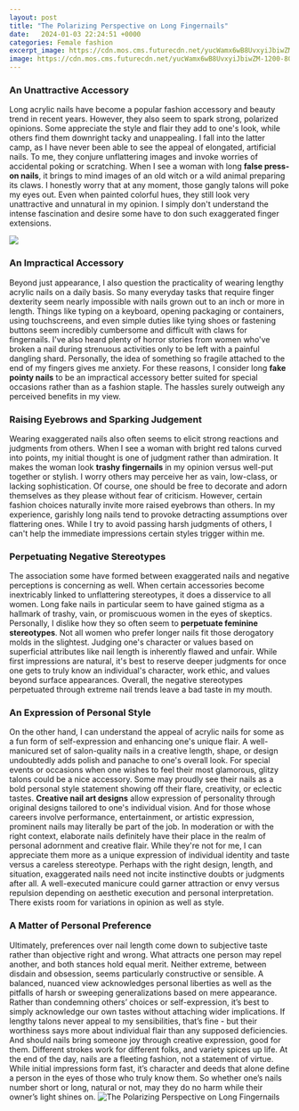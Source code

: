 ```yaml
---
layout: post
title: "The Polarizing Perspective on Long Fingernails"
date:   2024-01-03 22:24:51 +0000
categories: Female fashion
excerpt_image: https://cdn.mos.cms.futurecdn.net/yucWamx6wB8UvxyiJbiwZM-1200-80.jpg
image: https://cdn.mos.cms.futurecdn.net/yucWamx6wB8UvxyiJbiwZM-1200-80.jpg
---
```


### An Unattractive Accessory
Long acrylic nails have become a popular fashion accessory and beauty trend in recent years. However, they also seem to spark strong, polarized opinions. Some appreciate the style and flair they add to one's look, while others find them downright tacky and unappealing. I fall into the latter camp, as I have never been able to see the appeal of elongated, artificial nails. 
To me, they conjure unflattering images and invoke worries of accidental poking or scratching. When I see a woman with long **false press-on nails**, it brings to mind images of an old witch or a wild animal preparing its claws. I honestly worry that at any moment, those gangly talons will poke my eyes out. Even when painted colorful hues, they still look very unattractive and unnatural in my opinion. I simply don't understand the intense fascination and desire some have to don such exaggerated finger extensions.

![](https://www.bezzia.com/wp-content/uploads/2015/07/lee-redmond1.jpg)
### An Impractical Accessory  
Beyond just appearance, I also question the practicality of wearing lengthy acrylic nails on a daily basis. So many everyday tasks that require finger dexterity seem nearly impossible with nails grown out to an inch or more in length. Things like typing on a keyboard, opening packaging or containers, using touchscreens, and even simple duties like tying shoes or fastening buttons seem incredibly cumbersome and difficult with claws for fingernails. 
I've also heard plenty of horror stories from women who've broken a nail during strenuous activities only to be left with a painful dangling shard. Personally, the idea of something so fragile attached to the end of my fingers gives me anxiety. For these reasons, I consider long **fake pointy nails** to be an impractical accessory better suited for special occasions rather than as a fashion staple. The hassles surely outweigh any perceived benefits in my view.
### Raising Eyebrows and Sparking Judgement
Wearing exaggerated nails also often seems to elicit strong reactions and judgments from others. When I see a woman with bright red talons curved into points, my initial thought is one of judgment rather than admiration. It makes the woman look **trashy fingernails** in my opinion versus well-put together or stylish. I worry others may perceive her as vain, low-class, or lacking sophistication. 
Of course, one should be free to decorate and adorn themselves as they please without fear of criticism. However, certain fashion choices naturally invite more raised eyebrows than others. In my experience, garishly long nails tend to provoke detracting assumptions over flattering ones. While I try to avoid passing harsh judgments of others, I can't help the immediate impressions certain styles trigger within me.
### Perpetuating Negative Stereotypes
The association some have formed between exaggerated nails and negative perceptions is concerning as well. When certain accessories become inextricably linked to unflattering stereotypes, it does a disservice to all women. Long fake nails in particular seem to have gained stigma as a hallmark of trashy, vain, or promiscuous women in the eyes of skeptics. 
Personally, I dislike how they so often seem to **perpetuate feminine stereotypes**. Not all women who prefer longer nails fit those derogatory molds in the slightest. Judging one's character or values based on superficial attributes like nail length is inherently flawed and unfair. While first impressions are natural, it's best to reserve deeper judgments for once one gets to truly know an individual's character, work ethic, and values beyond surface appearances. Overall, the negative stereotypes perpetuated through extreme nail trends leave a bad taste in my mouth.
### An Expression of Personal Style
On the other hand, I can understand the appeal of acrylic nails for some as a fun form of self-expression and enhancing one's unique flair. A well-manicured set of salon-quality nails in a creative length, shape, or design undoubtedly adds polish and panache to one's overall look. For special events or occasions when one wishes to feel their most glamorous, glitzy talons could be a nice accessory. 
Some may proudly see their nails as a bold personal style statement showing off their flare, creativity, or eclectic tastes. **Creative nail art designs** allow expression of personality through original designs tailored to one's individual vision. And for those whose careers involve performance, entertainment, or artistic expression, prominent nails may literally be part of the job. In moderation or with the right context, elaborate nails definitely have their place in the realm of personal adornment and creative flair. 
While they're not for me, I can appreciate them more as a unique expression of individual identity and taste versus a careless stereotype. Perhaps with the right design, length, and situation, exaggerated nails need not incite instinctive doubts or judgments after all. A well-executed manicure could garner attraction or envy versus repulsion depending on aesthetic execution and personal interpretation. There exists room for variations in opinion as well as style.
### A Matter of Personal Preference
Ultimately, preferences over nail length come down to subjective taste rather than objective right and wrong. What attracts one person may repel another, and both stances hold equal merit. Neither extreme, between disdain and obsession, seems particularly constructive or sensible. A balanced, nuanced view acknowledges personal liberties as well as the pitfalls of harsh or sweeping generalizations based on mere appearance.
Rather than condemning others’ choices or self-expression, it’s best to simply acknowledge our own tastes without attaching wider implications. If lengthy talons never appeal to my sensibilities, that’s fine - but their worthiness says more about individual flair than any supposed deficiencies. And should nails bring someone joy through creative expression, good for them. Different strokes work for different folks, and variety spices up life. 
At the end of the day, nails are a fleeting fashion, not a statement of virtue. While initial impressions form fast, it’s character and deeds that alone define a person in the eyes of those who truly know them. So whether one’s nails number short or long, natural or not, may they do no harm while their owner’s light shines on.
 ![The Polarizing Perspective on Long Fingernails](https://cdn.mos.cms.futurecdn.net/yucWamx6wB8UvxyiJbiwZM-1200-80.jpg)